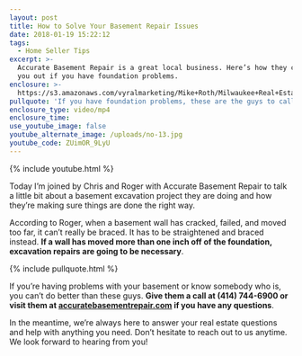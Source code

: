 ```yaml
---
layout: post
title: How to Solve Your Basement Repair Issues
date: 2018-01-19 15:22:12
tags:
  - Home Seller Tips
excerpt: >-
  Accurate Basement Repair is a great local business. Here’s how they can help
  you out if you have foundation problems.
enclosure: >-
  https://s3.amazonaws.com/vyralmarketing/Mike+Roth/Milwaukee+Real+Estate-+How+to+Solve+Your+Basement+Repair+Issues.mp4
pullquote: 'If you have foundation problems, these are the guys to call.'
enclosure_type: video/mp4
enclosure_time:
use_youtube_image: false
youtube_alternate_image: /uploads/no-13.jpg
youtube_code: ZUimOR_9LyU
---
```



{% include youtube.html %}

Today I’m joined by Chris and Roger with Accurate Basement Repair to talk a little bit about a basement excavation project they are doing and how they’re making sure things are done the right way.

According to Roger, when a basement wall has cracked, failed, and moved too far, it can’t really be braced. It has to be straightened and braced instead. **If a wall has moved more than one inch off of the foundation, excavation repairs are going to be necessary**.

{% include pullquote.html %}

If you’re having problems with your basement or know somebody who is, you can’t do better than these guys. **Give them a call at (414) 744-6900 or visit them at [accuratebasementrepair.com](accuratebasementrepair.com) if you have any questions**.

In the meantime, we’re always here to answer your real estate questions and help with anything you need. Don’t hesitate to reach out to us anytime. We look forward to hearing from you!